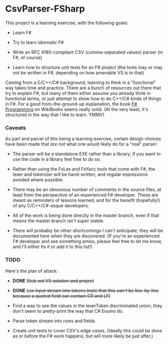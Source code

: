 # CsvParser-FSharp

This project is a learning exercise, with the following goals:

 * Learn F#

 * Try to learn _idiomatic_ F#

 * Write an RFC 4180-compliant CSV (comma-separated values) parser (in F#, of
   course)

 * Learn how to structure unit tests for an F# project (the tests may or may
   not be written in F#, depending on how amenable VS is to that)

Coming from a C/C++/C# background, learning to think in a "functional" way
takes time and practice.  There are a bunch of resources out there that try
to explain F#, but many of them either assume you already think in functional
terms, or just attempt to show how to do C++/C# kinds of things in F#.  For a
good from-the-ground-up explanation, the book
[F# Programming](http://en.wikibooks.org/wiki/F_Sharp_Programming)
on WikiBooks seems really solid.  (At the very least, it's structured in the
way that I like to learn.  YMMV)

### Caveats

As part and parcel of this being a learning exercise, certain design choices
have been made that _are not_ what one would likely do for a "real" parser:

 * The parser will be a standalone EXE rather than a library; if you want
   to use the code in a library feel free to do so.

 * Rather than using the FsLex and FsYacc tools that come with F#, the lexer
   and tokenizer will be hand-written, and regular expressions avoided where
   possible.

 * There may be an obnoxious number of comments in the source files, at least
   from the perspective of an experienced F# developer.  These are meant as
   reminders of lessons learned, and for the benefit (hopefully!) of any
   C/C++/C#-esque developers.

 * All of the work is being done directly in the master branch, even if that
   means the master branch isn't super stable.

 * There will probably be other shortcomings I can't anticipate; they will be
   documented here when they are discovered.  (If you're an experienced F#
   developer and see something amiss, please feel free to let me know, and
   I'll either fix it or add it to this list!)

### TODO

Here's the plan of attack:

 * **DONE** <del>Stub out VS solution and project</del>

 * **DONE** <del>Lex input stream into tokens (note that this _can't_ be line-by-line
   because a quoted field can contain CR and LF)</del>

 * Find a way to see the values in the lexerToken discriminated union; they
   don't seem to pretty-print the way that C# Enums do.

 * Parse token stream into rows and fields

 * Create unit tests to cover CSV's edge cases.  (Ideally this could be done
   as or before the F# work happens, but will more likely be just after.)